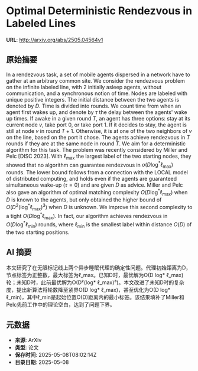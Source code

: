 # Optimal Deterministic Rendezvous in Labeled Lines

**URL**: http://arxiv.org/abs/2505.04564v1

## 原始摘要

In a rendezvous task, a set of mobile agents dispersed in a network have to
gather at an arbitrary common site. We consider the rendezvous problem on the
infinite labeled line, with $2$ initially asleep agents, without communication,
and a synchronous notion of time. Nodes are labeled with unique positive
integers. The initial distance between the two agents is denoted by $D$. Time
is divided into rounds. We count time from when an agent first wakes up, and
denote by $\tau$ the delay between the agents' wake up times. If awake in a
given round $T$, an agent has three options: stay at its current node $v$, take
port $0$, or take port $1$. If it decides to stay, the agent is still at node
$v$ in round $T+1$. Otherwise, it is at one of the two neighbors of $v$ on the
line, based on the port it chose. The agents achieve rendezvous in $T$ rounds
if they are at the same node in round $T$. We aim for a deterministic algorithm
for this task.
  The problem was recently considered by Miller and Pelc [DISC 2023]. With
$\ell_{\max}$ the largest label of the two starting nodes, they showed that no
algorithm can guarantee rendezvous in $o(D \log^* \ell_{\max})$ rounds. The
lower bound follows from a connection with the LOCAL model of distributed
computing, and holds even if the agents are guaranteed simultaneous wake-up
($\tau = 0$) and are given $D$ as advice. Miller and Pelc also gave an
algorithm of optimal matching complexity $O(D \log^* \ell_{\max})$ when $D$ is
known to the agents, but only obtained the higher bound of $O(D^2 (\log^*
\ell_{\max})^3)$ when $D$ is unknown.
  We improve this second complexity to a tight $O(D \log^* \ell_{\max})$. In
fact, our algorithm achieves rendezvous in $O(D \log^* \ell_{\min})$ rounds,
where $\ell_{\min}$ is the smallest label within distance $O(D)$ of the two
starting positions.


## AI 摘要

本文研究了在无限标记线上两个异步睡眠代理的确定性问题。代理初始距离为D，节点标签为正整数，最大标签为ℓ_max。已知D时，最优解为O(D log* ℓ_max)轮；未知D时，此前最优解为O(D²(log* ℓ_max)³)。本文改进了未知D时的复杂度，提出新算法将轮数降至紧界O(D log* ℓ_max)，甚至优化为O(D log* ℓ_min)，其中ℓ_min是起始位置O(D)距离内的最小标签。该结果填补了Miller和Pelc先前工作中的理论空白，达到了问题下界。

## 元数据

- **来源**: ArXiv
- **类型**: 论文
- **保存时间**: 2025-05-08T08:02:14Z
- **目录日期**: 2025-05-08
